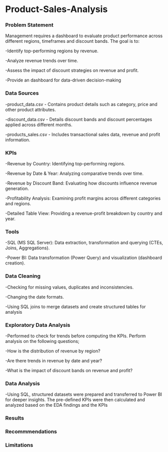 # Product-Sales-Analysis
### Problem Statement
Management requires a dashboard to evaluate product performance across different regions, timeframes and discount bands. The goal is to:

-Identify top-performing regions by revenue.

-Analyze revenue trends over time.

-Assess the impact of discount strategies on revenue and profit.

-Provide an dashboard for data-driven decision-making

### Data Sources
-product_data.csv - Contains product details such as category, price and other product attributes.

-discount_data.csv - Details discount bands and discount percentages applied across different months.

-products_sales.csv - Includes transactional sales data, revenue and profit information.

### KPIs
-Revenue by Country: Identifying top-performing regions.

-Revenue by Date & Year: Analyzing comparative trends over time.

-Revenue by Discount Band: Evaluating how discounts influence revenue generation.

-Profitability Analysis: Examining profit margins across different categories and regions.

-Detailed Table View: Providing a  revenue-profit breakdown by country and year.

### Tools
-SQL (MS SQL Server): Data extraction, transformation and querying (CTEs, Joins, Aggregations).

-Power BI: Data transformation (Power Query) and visualization (dashboard creation).

### Data Cleaning 
-Checking for missing values, duplicates and inconsistencies.

-Changing the date formats.

-Using SQL joins to merge datasets and create structured tables for analysis

### Exploratory Data Analysis
-Performed to check for trends before computing the KPIs. Perform analysis on the following questions;

-How is the distribution of revenue by region?

-Are there trends in revenue by date and year?

-What is the impact of discount bands on revenue and profit?

### Data Analysis
-Using SQL, structured datasets were prepared and transferred to Power BI for deeper insights. The pre-defined KPIs were then calculated and analyzed based on the  EDA findings and the KPIs
### Results

### Recommmendations

### Limitations


